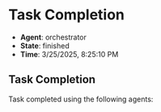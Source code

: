 # Task Completion

- **Agent**: orchestrator
- **State**: finished
- **Time**: 3/25/2025, 8:25:10 PM

## Task Completion

Task completed using the following agents: 

